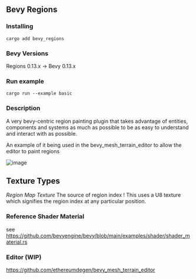 
 ## Bevy Regions


### Installing
```
cargo add bevy_regions
```

 

### Bevy Versions
 

Regions 0.13.x -> Bevy 0.13.x


### Run example 

```
cargo run --example basic
```

 
### Description 

 A very bevy-centric region painting plugin that takes advantage of entities, components and systems as much as possible to be as easy to understand and interact with as possible. 
  

 An example of it being used in the bevy_mesh_terrain_editor to allow the editor to paint regions 
 
 ![image](https://github.com/ethereumdegen/bevy_regions/assets/6249263/334daa5d-ce1e-4fbf-ada1-6973cbb23ba7)


## Texture Types 

*Region Map Texture*
The source of region index ! This uses a U8 texture which signifies the region index at any particular position. 
 
 
 

 

### Reference Shader Material 
see https://github.com/bevyengine/bevy/blob/main/examples/shader/shader_material.rs



### Editor (WIP)
https://github.com/ethereumdegen/bevy_mesh_terrain_editor

 
 
 
